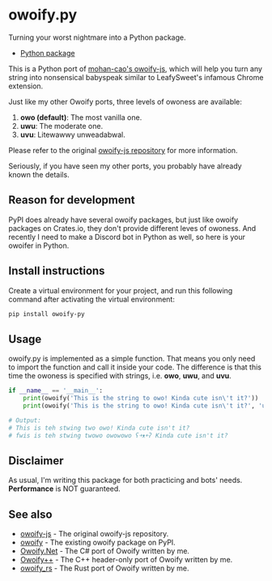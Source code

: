 # owoify.py
Turning your worst nightmare into a Python package.

- [Python package](https://pypi.org/project/owoify-py/)

This is a Python port of [mohan-cao's owoify-js](https://github.com/mohan-cao/owoify-js), which will help you turn any string into nonsensical babyspeak similar to LeafySweet's infamous Chrome extension.

Just like my other Owoify ports, three levels of owoness are available:
1. **owo (default)**: The most vanilla one.
2. **uwu**: The moderate one.
3. **uvu**: Litewawwy unweadabwal.

Please refer to the original [owoify-js repository](https://github.com/mohan-cao/owoify-js) for more information.

Seriously, if you have seen my other ports, you probably have already known the details.

## Reason for development
PyPI does already have several owoify packages, but just like owoify packages on Crates.io, they don't provide different leves of owoness. And recently I need to make a Discord bot in Python as well, so here is your owoifer in Python.

## Install instructions
Create a virtual environment for your project, and run this following command after activating the virtual environment:
```bash
pip install owoify-py
```

## Usage
owoify.py is implemented as a simple function. That means you only need to import the function and call it inside your code. The difference is that this time the owoness is specified with strings, i.e. **owo**, **uwu**, and **uvu**.
```python
if __name__ == '__main__':
    print(owoify('This is the string to owo! Kinda cute isn\'t it?'))
    print(owoify('This is the string to owo! Kinda cute isn\'t it?', 'uvu'))

# Output:
# This is teh stwing two owo! Kinda cute isn't it?
# fwis is teh stwing twowo owowowo ʕ￫ᴥ￩ʔ Kinda cute isn't it?
```
## Disclaimer
As usual, I'm writing this package for both practicing and bots' needs. **Performance** is NOT guaranteed.

## See also
- [owoify-js](https://github.com/mohan-cao/owoify-js) - The original owoify-js repository.
- [owoify](https://pypi.org/project/owoify/) - The existing owoify package on PyPI.
- [Owoify.Net](https://www.nuget.org/packages/Owoify.Net/1.0.1) - The C# port of Owoify written by me.
- [Owoify++](https://github.com/deadshot465/OwoifyCpp) - The C++ header-only port of Owoify written by me.
- [owoify_rs](https://crates.io/crates/owoify_rs) - The Rust port of Owoify written by me.